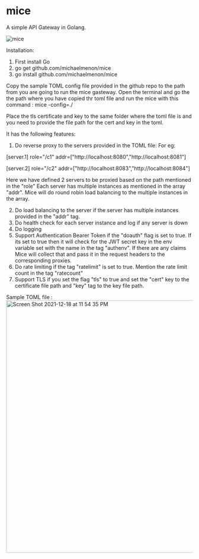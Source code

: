 # mice
A simple API Gateway in Golang.

![mice](https://user-images.githubusercontent.com/5271064/146664348-ccf4a57f-10e8-492e-a2c1-b0ad35bce778.jpg)


Installation:
1) First install Go
2) go get github.com/michaelmenon/mice
3) go install github.com/michaelmenon/mice

Copy the sample TOML config file provided in the github repo to the path from you are going to run the mice gasteway. Open the terminal and go the the path where you have copied thr toml file and run the mice with this command : mice -config=./

Place the tls certificate and key to the same folder where the toml file is and you need to provide the file path for the cert and key in the toml.

It has the following features:

1) Do reverse proxy to the servers provided in the TOML file:
  For eg: 
  
  [server.1]
  role="/c1"
  addr=["http://localhost:8080","http://localhost:8081"]
  
  [server.2]
  role="/c2"
  addr=["http://localhost:8083","http://localhost:8084"]
  
  Here we have defined 2 servers to be proxied based on the path mentioned in the "role"
  Each server has multiple  instances as mentioned in the array "addr". Mice will do round robin load balancing to the multiple instances in the array.
  
2) Do load balancing to the server if the server has multiple instances provided in the "addr" tag.
3) Do health check for each server instance and log if any server is down
4) Do logging 
5) Support Authentication Bearer Token if the "doauth" flag is set to true. If its set to true then it will check for the JWT secret key in the env variable set with the name in the tag "authenv". If there are any claims Mice will collect that and pass it in the request headers to the corresponding proxies.
6) Do rate limiting if the tag "ratelimit" is set to true. Mention the rate limit count in the tag "ratecount"
7) Support TLS if you set the flag "tls" to true and set the "cert" key to the certificate file path and "key" tag to the key file path.


Sample TOML file : 
<img width="682" alt="Screen Shot 2021-12-18 at 11 54 35 PM" src="https://user-images.githubusercontent.com/5271064/146664378-2c70fd31-f552-4da0-a4e2-55b46caa588b.png">



